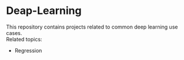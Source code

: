 # Deap-Learning
This repository contains projects related to common deep learning use cases.  
Related topics:
- Regression
